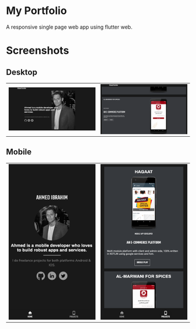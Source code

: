 # My Portfolio

A responsive single page web app using flutter web.

# Screenshots

## Desktop

<table>
    <tr>
        <td><img src="screens/desktop-01.png" alt="desktop-01"></td>
        <td><img src="screens/desktop-02.png" alt="desktop-02"></td>
    </tr>
</table>

## Mobile

<table>
    <tr>
        <td><img src="screens/mobile-01.png" alt="mobile-01"></td>
        <td><img src="screens/mobile-02.png" alt="mobile-02"></td>
    </tr>
</table>
